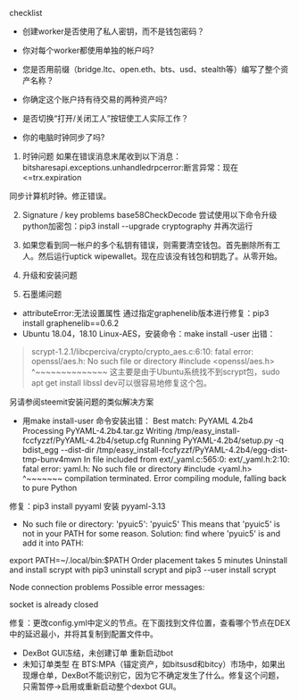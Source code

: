checklist

- 创建worker是否使用了私人密钥，而不是钱包密码？

- 你对每个worker都使用单独的帐户吗?

- 您是否用前缀（bridge.ltc、open.eth、bts、usd、stealth等）编写了整个资产名称？

- 你确定这个账户持有待交易的两种资产吗?

- 是否切换“打开/关闭工人”按钮使工人实际工作？

- 你的电脑时钟同步了吗?

1. 时钟问题
如果在错误消息末尾收到以下消息：
bitsharesapi.exceptions.unhandledrpcerror:断言异常：现在<=trx.expiration

同步计算机时钟。修正错误。

2. Signature / key problems
base58CheckDecode
尝试使用以下命令升级python加密包：pip3 install --upgrade cryptography 并再次运行

3. 如果您看到同一帐户的多个私钥有错误，则需要清空钱包。首先删除所有工人。然后运行uptick wipewallet。现在应该没有钱包和钥匙了。从零开始。

4. 升级和安装问题

5. 石墨烯问题

- attributeError:无法设置属性
通过指定graphenelib版本进行修复：pip3 install graphenelib==0.6.2
- Ubuntu 18.04，18.10 Linux-AES，安装命令：make install -user 出错：
>scrypt-1.2.1/libcperciva/crypto/crypto_aes.c:6:10: fatal error: openssl/aes.h: No such file or directory
 #include <openssl/aes.h>
          ^~~~~~~~~~~~~~~
这主要是由于Ubuntu系统找不到scrypt包，sudo apt get install libssl dev可以很容易地修复这个包。

另请参阅steemit安装问题的类似解决方案

- 用make install-user 命令安装出错：
Best match: PyYAML 4.2b4
Processing PyYAML-4.2b4.tar.gz
Writing /tmp/easy_install-fccfyzzf/PyYAML-4.2b4/setup.cfg
Running PyYAML-4.2b4/setup.py -q bdist_egg --dist-dir /tmp/easy_install-fccfyzzf/PyYAML-4.2b4/egg-dist-tmp-bunv4mwn
In file included from ext/_yaml.c:565:0:
ext/_yaml.h:2:10: fatal error: yaml.h: No such file or directory
 #include <yaml.h>
          ^~~~~~~~
compilation terminated.
Error compiling module, falling back to pure Python

修复：pip3 install pyyaml 安装 pyyaml-3.13
-  No such file or directory: 'pyuic5': 'pyuic5'
This means that 'pyuic5' is not in your PATH for some reason. Solution: find where 'pyuic5' is and add it into PATH:

export PATH=~/.local/bin:$PATH
Order placement takes 5 minutes
Uninstall and install scrypt with pip3 uninstall scrypt and pip3 --user install scrypt

Node connection problems
Possible error messages:

socket is already closed


修复：更改config.yml中定义的节点。在下面找到文件位置，查看哪个节点在DEX中的延迟最小，并将其复制到配置文件中。



- DexBot GUI冻结，未创建订单
重新启动bot
- 未知订单类型
在 BTS:MPA（锚定资产，如bitsusd和bitcy）市场中，如果出现爆仓单，DexBot不能识别它，因为它不确定发生了什么。修复这个问题，只需暂停->启用或重新启动整个dexbot GUI。